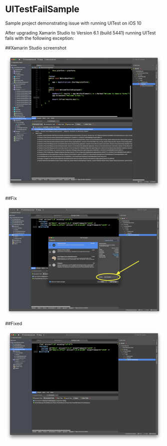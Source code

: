 # UITestFailSample
Sample project demonstrating issue with running UITest on iOS 10 

After upgrading Xamarin Studio to Version 6.1 (build 5441)
running UITest fails with the following exception:

##Xamarin Studio screenshot

![](Screenshots/XS_screenshot.png)

##Fix 

![](Screenshots/fix2.png)

##Fixed

![](Screenshots/fixed.png)
